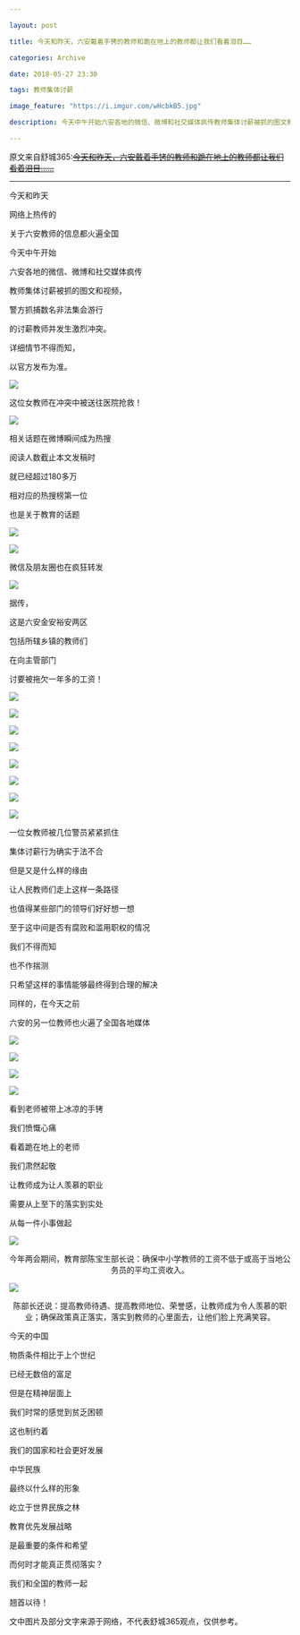 ```yaml
---

layout: post

title: 今天和昨天，六安戴着手铐的教师和跪在地上的教师都让我们看着泪目……

categories: Archive

date: 2018-05-27 23:30

tags: 教师集体讨薪

image_feature: "https://i.imgur.com/wHcbkB5.jpg"

description: 今天中午开始六安各地的微信、微博和社交媒体疯传教师集体讨薪被抓的图文和视频，警方抓捕数名非法集会游行的讨薪教师并发生激烈冲突.

---
```


原文来自舒城365:~~[今天和昨天，六安戴着手铐的教师和跪在地上的教师都让我们看着泪目……](https://mp.weixin.qq.com/s/P0_GqoYsq5FyZtuN7MgF6w)~~

---

今天和昨天

网络上热传的

关于六安教师的信息都火遍全国

今天中午开始

六安各地的微信、微博和社交媒体疯传

教师集体讨薪被抓的图文和视频，

警方抓捕数名非法集会游行

的讨薪教师并发生激烈冲突。

详细情节不得而知，

以官方发布为准。

![](https://i.imgur.com/w9MnE6M.jpg)

这位女教师在冲突中被送往医院抢救！

![](https://i.imgur.com/bpKEvph.jpg)

相关话题在微博瞬间成为热搜

阅读人数截止本文发稿时

就已经超过180多万

相对应的热搜榜第一位

也是关于教育的话题

![](https://i.imgur.com/2AFG7HP.jpg)

![](https://i.imgur.com/NvLgKgd.jpg)

微信及朋友圈也在疯狂转发

![](https://i.imgur.com/qkx2ces.jpg)

据传，

这是六安金安裕安两区

包括所辖乡镇的教师们

在向主管部门

讨要被拖欠一年多的工资！

![](https://i.imgur.com/ERBAc5c.jpg)

![](https://i.imgur.com/mxtwvxC.jpg)

![](https://i.imgur.com/sZkOo2M.jpg)

![](https://i.imgur.com/p1yUGmu.jpg)

![](https://i.imgur.com/Tb4JVYL.jpg)

![](https://i.imgur.com/ldGZr9w.jpg)

![](https://i.imgur.com/AYiU7rD.jpg)

![](https://i.imgur.com/cLMM9si.jpg)

一位女教师被几位警员紧紧抓住

集体讨薪行为确实于法不合

但是又是什么样的缘由

让人民教师们走上这样一条路径

也值得某些部门的领导们好好想一想

至于这中间是否有腐败和滥用职权的情况

我们不得而知

也不作揣测

只希望这样的事情能够最终得到合理的解决

同样的，在今天之前

六安的另一位教师也火遍了全国各地媒体

![](https://i.imgur.com/EJxHWmS.jpg)

![](https://i.imgur.com/nB9JFsM.jpg)

![](https://i.imgur.com/vHlCnzO.jpg)

![](https://i.imgur.com/PcfXA9R.jpg)

看到老师被带上冰凉的手铐

我们愤慨心痛

看着跪在地上的老师

我们肃然起敬

让教师成为让人羡慕的职业

需要从上至下的落实到实处

从每一件小事做起

![](https://i.imgur.com/w95kseU.jpg)

<center>今年两会期间，教育部陈宝生部长说：确保中小学教师的工资不低于或高于当地公务员的平均工资收入。</center>

![](https://i.imgur.com/jkFboiU.jpg)

<center>陈部长还说：提高教师待遇、提高教师地位、荣誉感，让教师成为令人羡慕的职业；确保政策真正落实，落实到教师的心里面去，让他们脸上充满笑容。</center>

今天的中国

物质条件相比于上个世纪

已经无数倍的富足

但是在精神层面上

我们时常的感觉到贫乏困顿

这也制约着

我们的国家和社会更好发展

中华民族

最终以什么样的形象

屹立于世界民族之林

教育优先发展战略

是最重要的条件和希望

而何时才能真正贯彻落实？

我们和全国的教师一起

翘首以待！

文中图片及部分文字来源于网络，不代表舒城365观点，仅供参考。
